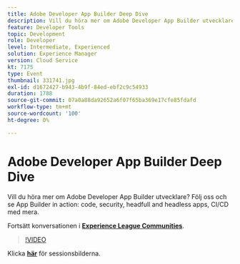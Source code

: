 ```yaml
---
title: Adobe Developer App Builder Deep Dive
description: Vill du höra mer om Adobe Developer App Builder utvecklare? Följ oss och se Adobe Developer App Builder in action - kod, säkerhet, headfull och headless-appar, CI/CD med mera. Den här sessionen skapades som en del av Adobe Developers Live Content Event.
feature: Developer Tools
topic: Development
role: Developer
level: Intermediate, Experienced
solution: Experience Manager
version: Cloud Service
kt: 7175
type: Event
thumbnail: 331741.jpg
exl-id: d1672427-b943-4b9f-84ed-ebf2c9c54933
duration: 1788
source-git-commit: 07a0a88da92652a6f07f65ba369e17cfe85fdafd
workflow-type: tm+mt
source-wordcount: '100'
ht-degree: 0%

---
```


# Adobe Developer App Builder Deep Dive

Vill du höra mer om Adobe Developer App Builder utvecklare? Följ oss och se App Builder in action: code, security, headfull and headless apps, CI/CD med mera.

Fortsätt konversationen i **[Experience League Communities](https://adobe.ly/36Yd3v6)**.

>[!VIDEO](https://video.tv.adobe.com/v/331741/?quality=12&learn=on&hidetitle=true)

Klicka **[här](/help/adobe-developers-live/assets/app-builder.pdf)** för sessionsbilderna.

